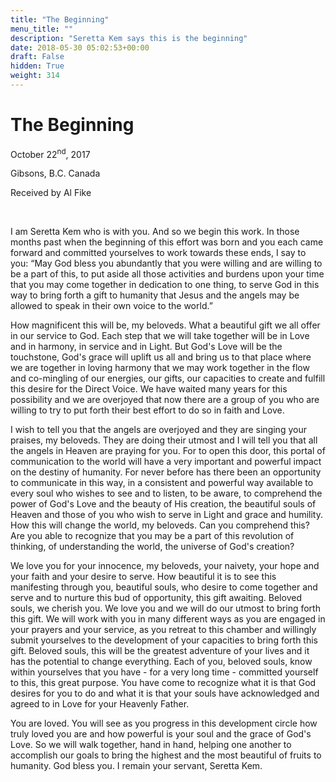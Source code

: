 ```yaml
---
title: "The Beginning"
menu_title: ""
description: "Seretta Kem says this is the beginning"
date: 2018-05-30 05:02:53+00:00
draft: False
hidden: True
weight: 314
---
```

# The Beginning

October 22<sup>nd</sup>, 2017

Gibsons, B.C. Canada

Received by Al Fike

 

I am Seretta Kem who is with you. And so we begin this work. In those months past when the beginning of this effort was born and you each came forward and committed yourselves to work towards these ends, I say to you: “May God bless you abundantly that you were willing and are willing to be a part of this, to put aside all those activities and burdens upon your time that you may come together in dedication to one thing, to serve God in this way to bring forth a gift to humanity that Jesus and the angels may be allowed to speak in their own voice to the world.” 

How magnificent this will be, my beloveds. What a beautiful gift we all offer in our service to God. Each step that we will take together will be in Love and in harmony, in service and in Light. But God's Love will be the touchstone, God's grace will uplift us all and bring us to that place where we are together in loving harmony that we may work together in the flow and co-mingling of our energies, our gifts, our capacities to create and fulfill this desire for the Direct Voice. We have waited many years for this possibility and we are overjoyed that now there are a group of you who are willing to try to put forth their best effort to do so in faith and Love.

I wish to tell you that the angels are overjoyed and they are singing your praises, my beloveds. They are doing their utmost and I will tell you that all the angels in Heaven are praying for you. For to open this door, this portal of communication to the world will have a very important and powerful impact on the destiny of humanity. For never before has there been an opportunity to communicate in this way, in a consistent and powerful way available to every soul who wishes to see and to listen, to be aware, to comprehend the power of God's Love and the beauty of His creation, the beautiful souls of Heaven and those of you who wish to serve in Light and grace and humility. How this will change the world, my beloveds. Can you comprehend this? Are you able to recognize that you may be a part of this revolution of thinking, of understanding the world, the universe of God's creation? 

We love you for your innocence, my beloveds, your naivety, your hope and your faith and your desire to serve. How beautiful it is to see this manifesting through you, beautiful souls, who desire to come together and serve and to nurture this bud of opportunity, this gift awaiting. Beloved souls, we cherish you. We love you and we will do our utmost to bring forth this gift. We will work with you in many different ways as you are engaged in your prayers and your service, as you retreat to this chamber and willingly submit yourselves to the development of your capacities to bring forth this gift. Beloved souls, this will be the greatest adventure of your lives and it has the potential to change everything. Each of you, beloved souls, know within yourselves that you have - for a very long time - committed yourself to this, this great purpose. You have come to recognize what it is that God desires for you to do and what it is that your souls have acknowledged and agreed to in Love for your Heavenly Father.

You are loved. You will see as you progress in this development circle how truly loved you are and how powerful is your soul and the grace of God's Love. So we will walk together, hand in hand, helping one another to accomplish our goals to bring the highest and the most beautiful of fruits to humanity. God bless you. I remain your servant, Seretta Kem.